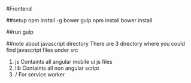 #Frontend

##setup
npm install -g bower gulp
npm install
bower install

##run
gulp

##note about javascript directory
There are 3 directory where you could find javascript files under src
1. js
Containts all angular mobile ui js files
2. lib
Containts all non angular script
3. /
For service worker